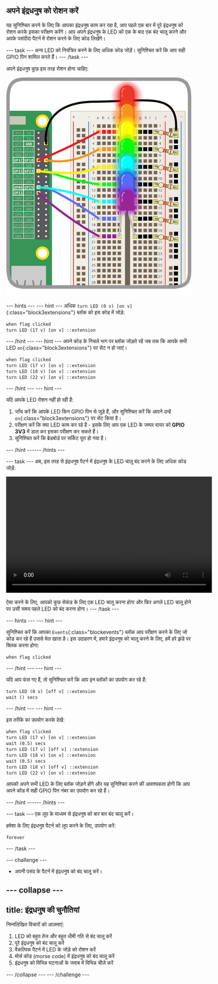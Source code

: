 ## अपने इंद्रधनुष को रोशन करें

यह सुनिश्चित करने के लिए कि आपका इंद्रधनुष काम कर रहा है, आप पहले एक बार में पूरे इंद्रधनुष को रोशन करके इसका परीक्षण करेंगे। आप अपने इंद्रधनुष के LED कों एक के बाद एक बंद चालू करने और अपके पसंदीदा पैटर्न में रोशन करने के लिए कोड लिखेंगे।

--- task --- अन्य LED को नियंत्रित करने के लिए अधिक कोड जोड़ें। सुनिश्चित करें कि आप सही GPIO पिन शामिल करते हैं। --- /task ---

अपने इंद्रधनुष कुछ इस तरह रोशन होना चाहिए:

![Rainbow Lit](images/rainbowlit.png)

--- hints --- --- hint --- अधिक `turn LED (0 v) [on v]`{:class="block3extensions"} ब्लॉक को इस कोड में जोड़े:

```blocks3
when flag clicked
turn LED (17 v) [on v] ::extension
```

--- /hint --- --- hint --- अपने कोड के निचले भाग पर ब्लॉक जोड़ते रहें जब तक कि आपके सभी LED `on`{:class="block3extensions"} पर सेट न हो जाएं।

```blocks3
when flag clicked
turn LED (17 v) [on v] ::extension
turn LED (18 v) [on v] ::extension
turn LED (22 v) [on v] ::extension
```

--- /hint --- --- hint ---

यदि आपके LED रोशन नहीं हो रही हैं:

1) जाँच करें कि आपके LED किन GPIO पिन से जुड़े हैं, और सुनिश्चित करें कि आपने उन्हें `on`{:class="block3extensions"} पर सेट किया है।
2) परीक्षण करें कि क्या LED काम कर रहे हैं - इसके लिए आप एक LED के जम्पर वायर को **GPIO 3V3** में डाल कर इसका परीक्षण कर सकते हैं। 
3) सुनिश्चित करें कि ब्रेडबोर्ड पर सर्किट पूरा हो गया है।

--- /hint ------ /hints ---

--- task --- अब, इस तरह से इंद्रधनुष पैटर्न में इंद्रधनुष के LED चालू बंद करने के लिए अधिक कोड जोड़ें:

<video width="560" height="315" controls> <source src="resources/Scratch-GPIO-Pathways-5.mp4" type="video/mp4"> आपका ब्राउज़र वीडियो का समर्थन नहीं करता है, FireFox या Chrome आज़माएँ </video> 

ऐसा करने के लिए, आपको कुछ सेकंड के लिए एक LED चालू करना होगा और फिर अगले LED चालू होने पर उसी समय पहले LED को बंद करना होगा। --- /task ---

--- hints ---
 --- hint ---

सुनिश्चित करें कि आपका `Events`{:class="blockevents"} ब्लॉक आप परीक्षण करने के लिए जो कोड कर रहे हैं उससे मेल खाता है। इस उदाहरण में, हमारे इंद्रधनुष को चालू करने के लिए, हमें हरे झंडे पर क्लिक करना होगा:

```blocks3
when flag clicked
```

--- /hint --- --- hint ---

यदि आप फंस गए हैं, तो सुनिश्चित करें कि आप इन ब्लॉकों का उपयोग कर रहे हैं:

```blocks3
turn LED (0 v) [off v] ::extension
wait () secs
```

--- /hint --- --- hint ---

इस तरीके का उपयोग करके देखें:

```blocks3
when flag clicked
turn LED (17 v) [on v] ::extension
wait (0.5) secs
turn LED (17 v) [off v] ::extension
turn LED (18 v) [on v] ::extension
wait (0.5) secs
turn LED (18 v) [off v] ::extension
turn LED (22 v) [on v] ::extension
```

आपको अपने सभी LED के लिए ब्लॉक जोड़ने होंगे और यह सुनिश्चित करने की आवश्यकता होगी कि आप अपने कोड में सही GPIO पिन नंबर का उपयोग कर रहे हैं।

--- /hint ------ /hints ---

--- task --- एक लूप के माध्यम से इंद्रधनुष को बार बार बंद चालू करें।

हमेशा के लिए इंद्रधनुष पैटर्न को लूप करने के लिए, उपयोग करें:

```blocks3
forever
```

--- /task ---

--- challenge ---

+ अपनी पसंद के पैटर्न में इंद्रधनुष को बंद चालू करें।

--- collapse ---
---
title: इंद्रधनुष की चुनौतियां
---

निम्नलिखित विचारों को आज़माएं:

 1) LED को बहुत तेज और बहुत धीमी गति से बंद चालू करें 
 2) पूरे इंद्रधनुष को बंद चालू करें 
 3) वैकल्पिक पैटर्न में LED के जोड़े को रोशन करें 
 4) मोर्स कोड (morse code) में इंद्रधनुष को बंद चालू करें 
 5) इंद्रधनुष को विभिन्न घटनाओं के जवाब में विभिन्न चीज़े करें

--- /collapse --- --- /challenge ---